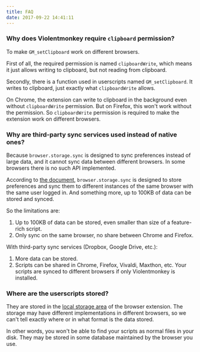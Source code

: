 ```yaml
---
title: FAQ
date: 2017-09-22 14:41:11
---
```


### Why does Violentmonkey require `clipboard` permission?

To make `GM_setClipboard` work on different browsers.

First of all, the required permission is named `clipboardWrite`, which means it just allows writing to clipboard, but not reading from clipboard.

Secondly, there is a function used in userscripts named `GM_setClipboard`. It writes to clipboard, just exactly what `clipboardWrite` allows.

On Chrome, the extension can write to clipboard in the background even without `clipboardWrite` permission. But on Firefox, this won't work without the permission. So `clipboardWrite` permission is required to make the extension work on different browsers.

### Why are third-party sync services used instead of native ones?

Because `browser.storage.sync` is designed to sync preferences instead of large data, and it cannot sync data between different browsers. In some browsers there is no such API implemented.

According to [the document](https://developer.mozilla.org/en-US/Add-ons/WebExtensions/API/storage/sync), `browser.storage.sync` is designed to store preferences and sync them to different instances of the same browser with the same user logged in. And something more, up to 100KB of data can be stored and synced.

So the limitations are:
1. Up to 100KB of data can be stored, even smaller than size of a feature-rich script.
2. Only sync on the same browser, no share between Chrome and Firefox.

With third-party sync services (Dropbox, Google Drive, etc.):
1. More data can be stored.
2. Scripts can be shared in Chrome, Firefox, Vivaldi, Maxthon, etc. Your scripts are synced to different browsers if only Violentmonkey is installed.

### Where are the userscripts stored?

They are stored in the [local storage area](https://developer.mozilla.org/en-US/docs/Mozilla/Add-ons/WebExtensions/API/storage/local) of the browser extension. The storage may have different implementations in different browsers, so we can't tell exactly where or in what format is the data stored.

In other words, you won't be able to find your scripts as normal files in your disk. They may be stored in some database maintained by the browser you use.

